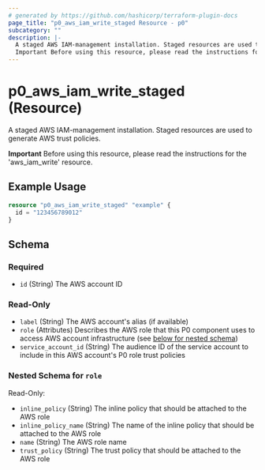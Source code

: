 ```yaml
---
# generated by https://github.com/hashicorp/terraform-plugin-docs
page_title: "p0_aws_iam_write_staged Resource - p0"
subcategory: ""
description: |-
  A staged AWS IAM-management installation. Staged resources are used to generate AWS trust policies.
  Important Before using this resource, please read the instructions for the 'aws_iam_write' resource.
---
```


# p0_aws_iam_write_staged (Resource)

A staged AWS IAM-management installation. Staged resources are used to generate AWS trust policies.

**Important** Before using this resource, please read the instructions for the 'aws_iam_write' resource.

## Example Usage

```terraform
resource "p0_aws_iam_write_staged" "example" {
  id = "123456789012"
}
```

<!-- schema generated by tfplugindocs -->
## Schema

### Required

- `id` (String) The AWS account ID

### Read-Only

- `label` (String) The AWS account's alias (if available)
- `role` (Attributes) Describes the AWS role that this P0 component uses to access AWS account infrastructure (see [below for nested schema](#nestedatt--role))
- `service_account_id` (String) The audience ID of the service account to include in this AWS account's P0 role trust policies

<a id="nestedatt--role"></a>
### Nested Schema for `role`

Read-Only:

- `inline_policy` (String) The inline policy that should be attached to the AWS role
- `inline_policy_name` (String) The name of the inline policy that should be attached to the AWS role
- `name` (String) The AWS role name
- `trust_policy` (String) The trust policy that should be attached to the AWS role
